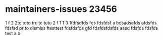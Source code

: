 # maintainers-issues 23456
1
f
2
2te
toto truite tutu
2
f
1
1
3
1fdfsdfds
fds
fdsfdsf
a
bdsadsafds
afdsfds
fdsfsd
pr to dismiss
ftesttest
fdsfdsfds
gfd
fdsfdsfdsfds
aasd
fdsfds
fdsfds
test
a
b
